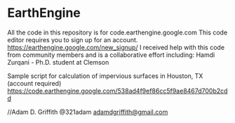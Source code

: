 # EarthEngine
All the code in this repository is for code.earthengine.google.com
This code editor requires you to sign up for an account.  https://earthengine.google.com/new_signup/
I received help with this code from community members and is a collaborative effort including:
Hamdi Zurqani - Ph.D. student at Clemson

Sample script for calculation of impervious surfaces in Houston, TX (account required)
https://code.earthengine.google.com/538ad4f9ef86cc5f9ae8467d700b2cdd

//Adam D. Griffith   @321adam    adamdgriffith@gmail.com
